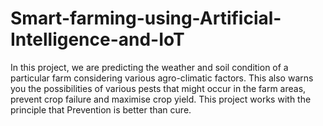 # Smart-farming-using-Artificial-Intelligence-and-IoT
In this project, we are predicting the weather and soil condition of a particular farm considering various agro-climatic factors. 
This also warns you the possibilities of various pests that might occur in the farm areas, prevent crop failure and maximise crop yield. 
This project works with the principle that Prevention is better than cure.
